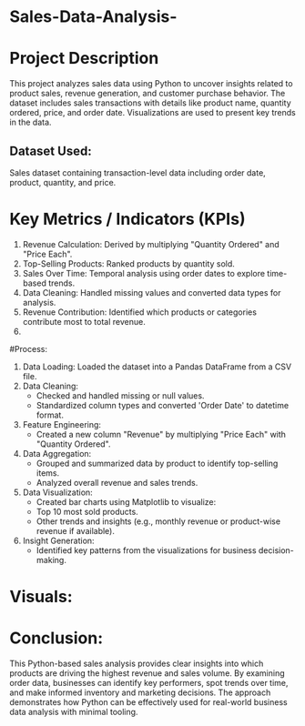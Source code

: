# Sales-Data-Analysis-

# Project Description

This project analyzes sales data using Python to uncover insights related to product sales, revenue generation, and customer purchase behavior. 
The dataset includes sales transactions with details like product name, quantity ordered, price, and order date. Visualizations are used to present key trends in the data.

## Dataset Used:
Sales dataset containing transaction-level data including order date, product, quantity, and price.

# Key Metrics / Indicators (KPIs)

1. Revenue Calculation: Derived by multiplying "Quantity Ordered" and "Price Each".
2. Top-Selling Products: Ranked products by quantity sold.
3. Sales Over Time: Temporal analysis using order dates to explore time-based trends.
4. Data Cleaning: Handled missing values and converted data types for analysis.
5. Revenue Contribution: Identified which products or categories contribute most to total revenue.
6. 
#Process:

1. Data Loading: Loaded the dataset into a Pandas DataFrame from a CSV file.
2. Data Cleaning:
   - Checked and handled missing or null values.
   - Standardized column types and converted 'Order Date' to datetime format.
3. Feature Engineering:
   - Created a new column "Revenue" by multiplying "Price Each" with "Quantity Ordered".
4. Data Aggregation:
   - Grouped and summarized data by product to identify top-selling items.
   - Analyzed overall revenue and sales trends.
5. Data Visualization:
   - Created bar charts using Matplotlib to visualize:
   - Top 10 most sold products.
   - Other trends and insights (e.g., monthly revenue or product-wise revenue if available).
6. Insight Generation:
   - Identified key patterns from the visualizations for business decision-making.
     
# Visuals:


# Conclusion:

This Python-based sales analysis provides clear insights into which products are driving the highest revenue and sales volume. 
By examining order data, businesses can identify key performers, spot trends over time, and make informed inventory and marketing decisions. 
The approach demonstrates how Python can be effectively used for real-world business data analysis with minimal tooling.
